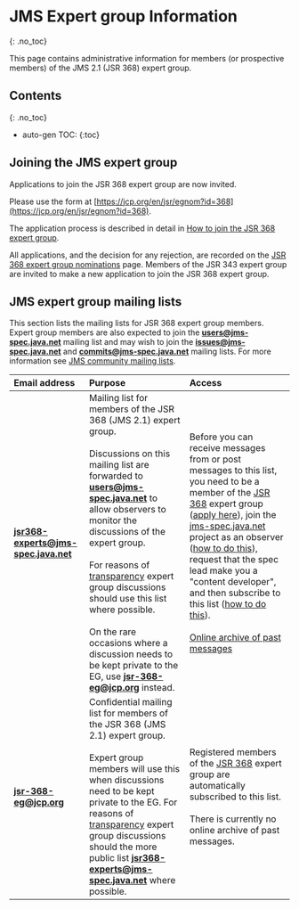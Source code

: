 # JMS Expert group Information
{: .no_toc}

This page contains administrative information for members (or prospective members) of the JMS 2.1 (JSR 368) expert group. 

## Contents
{: .no_toc}

* auto-gen TOC:
{:toc}

## Joining the JMS expert group 

Applications to join the JSR 368 expert group are now invited. 

Please use the form at [https://jcp.org/en/jsr/egnom?id=368](https://jcp.org/en/jsr/egnom?id=368).  

The application process is described in detail in [How to join the JSR 368 expert group](/jms-spec/pages/HowToJoinTheJSR368ExpertGroup).  

All applications, and the decision for any rejection, are recorded on the [JSR 368 expert group nominations](/jms-spec/pages/JSR368EGNominations) page. Members of the JSR 343 expert group are invited to make a new application to join the JSR 368 expert group.

##  JMS expert group mailing lists

This section lists the mailing lists for JSR 368 expert group members. Expert group members are also expected to join the **users@jms-spec.java.net** mailing list and may wish to join the **issues@jms-spec.java.net** and **commits@jms-spec.java.net** mailing lists. For more information see [JMS community mailing lists](/jms-spec/#jms-community-mailing-lists).

**Email address** | **Purpose** | **Access**
:--- | :--- | :---
**jsr368-experts@jms-spec.java.net**  | Mailing list for members of the JSR 368 (JMS 2.1)  expert group. <br /><br />Discussions on this mailing list are forwarded  to **users@jms-spec.java.net** to allow observers to monitor the discussions of the expert group. <br /><br />For reasons of [transparency](http://jcp.org/en/resources/transparency) expert group discussions should use this list where possible. <br /><br />On the rare occasions where a discussion needs to be kept private to the EG, use **jsr-368-eg@jcp.org** instead. | Before you can receive messages from or post messages to this list, you need to be a member of the  [JSR 368](http://jcp.org/en/jsr/summary?id=368) expert group ([apply here](https://jcp.org/en/jsr/egnom?id=368)), join the [jms-spec.java.net](http://jms-spec.java.net) project as an observer ([how to do this](/jms-spec/#mailing-lists-faq)), request that the spec lead make you a "content developer", and then subscribe to this list ([how to do this](/jms-spec/#mailing-lists-faq)). <br /><br />[Online archive of past messages](http://java.net/projects/jms-spec/lists/jsr343-experts/archive)
**jsr-368-eg@jcp.org** | Confidential mailing list for members of the JSR 368 (JMS 2.1) expert group. <br /><br /> Expert group members will use this when discussions need to be kept private to the EG. For reasons of [transparency](http://jcp.org/en/resources/transparency) expert group discussions should the more public list **jsr368-experts@jms-spec.java.net** where possible. | Registered members of the [JSR 368](http://jcp.org/en/jsr/summary?id=368) expert group are automatically subscribed to this list. <br /><br />There is currently no online archive of past messages.
